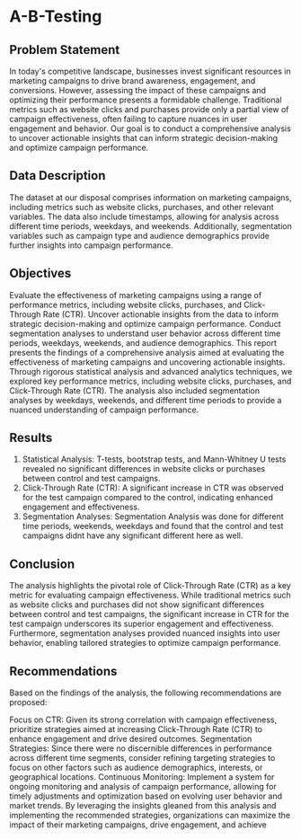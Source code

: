# A-B-Testing



## Problem Statement

In today's competitive landscape, businesses invest significant resources in marketing campaigns to drive brand awareness, engagement, and conversions. However, assessing the impact of these campaigns and optimizing their performance presents a formidable challenge. Traditional metrics such as website clicks and purchases provide only a partial view of campaign effectiveness, often failing to capture nuances in user engagement and behavior. Our goal is to conduct a comprehensive analysis to uncover actionable insights that can inform strategic decision-making and optimize campaign performance.

## Data Description

The dataset at our disposal comprises information on marketing campaigns, including metrics such as website clicks, purchases, and other relevant variables. The data also include timestamps, allowing for analysis across different time periods, weekdays, and weekends. Additionally, segmentation variables such as campaign type and audience demographics provide further insights into campaign performance.

## Objectives

Evaluate the effectiveness of marketing campaigns using a range of performance metrics, including website clicks, purchases, and Click-Through Rate (CTR).
Uncover actionable insights from the data to inform strategic decision-making and optimize campaign performance.
Conduct segmentation analyses to understand user behavior across different time periods, weekdays, weekends, and audience demographics.
This report presents the findings of a comprehensive analysis aimed at evaluating the effectiveness of marketing campaigns and uncovering actionable insights. Through rigorous statistical analysis and advanced analytics techniques, we explored key performance metrics, including website clicks, purchases, and Click-Through Rate (CTR). The analysis also included segmentation analyses by weekdays, weekends, and different time periods to provide a nuanced understanding of campaign performance.

## Results

1. Statistical Analysis:
   T-tests, bootstrap tests, and Mann-Whitney U tests revealed no significant differences in website clicks or purchases between control and test campaigns.
2. Click-Through Rate (CTR):
A significant increase in CTR was observed for the test campaign compared to the control, indicating enhanced engagement and effectiveness.
3. Segmentation Analyses:
 Segmentation Analysis was done for different time periods, weekends, weekdays and found that the control and test campaigns didnt have any significant different here as well.

## Conclusion

The analysis highlights the pivotal role of Click-Through Rate (CTR) as a key metric for evaluating campaign effectiveness. While traditional metrics such as website clicks and purchases did not show significant differences between control and test campaigns, the significant increase in CTR for the test campaign underscores its superior engagement and effectiveness. Furthermore, segmentation analyses provided nuanced insights into user behavior, enabling tailored strategies to optimize campaign performance.

## Recommendations

Based on the findings of the analysis, the following recommendations are proposed:

Focus on CTR: Given its strong correlation with campaign effectiveness, prioritize strategies aimed at increasing Click-Through Rate (CTR) to enhance engagement and drive desired outcomes.
Segmentation Strategies: Since there were no discernible differences in performance across different time segments, consider refining  targeting strategies to focus on other factors such as audience demographics, interests, or geographical locations.
Continuous Monitoring: Implement a system for ongoing monitoring and analysis of campaign performance, allowing for timely adjustments and optimization based on evolving user behavior and market trends.
By leveraging the insights gleaned from this analysis and implementing the recommended strategies, organizations can maximize the impact of their marketing campaigns, drive engagement, and achieve

